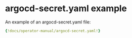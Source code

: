 # argocd-secret.yaml example

An example of an argocd-secret.yaml file:

```yaml
{!docs/operator-manual/argocd-secret.yaml!}
```
